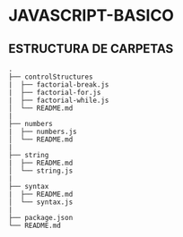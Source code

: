 # JAVASCRIPT-BASICO

## ESTRUCTURA DE CARPETAS

```
.
├── controlStructures
|  ├── factorial-break.js
|  ├── factorial-for.js
|  ├── factorial-while.js
│  └── README.md
|
├── numbers
|  ├── numbers.js
│  └── README.md
|
├── string
|  ├── README.md
│  └── string.js
|
├── syntax
|  ├── README.md
│  └── syntax.js
|
├── package.json
└── README.md
```
